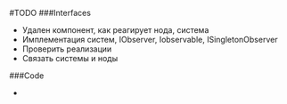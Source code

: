 #TODO
###Interfaces

- Удален компонент, как реагирует нода, система
- Имплементация систем, IObserver, Iobservable, ISingletonObserver
- Проверить реализации
- Связать системы и ноды

###Code

-
